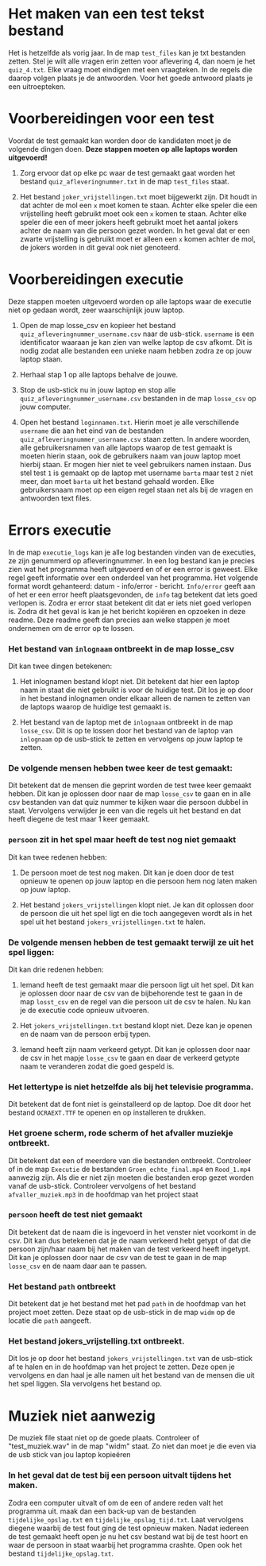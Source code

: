 # Het maken van een test tekst bestand
Het is hetzelfde als vorig jaar. In de map ``test_files`` kan je txt bestanden zetten.
Stel je wilt alle vragen erin zetten voor aflevering 4, dan noem je het ``quiz_4.txt``. Elke vraag moet eindigen met een
vraagteken. In de regels die daarop volgen plaats je de antwoorden. Voor het goede antwoord plaats je een uitroepteken. 
# Voorbereidingen voor een test
Voordat de test gemaakt kan worden door de kandidaten moet je de volgende dingen doen. **Deze stappen moeten op alle laptops worden 
uitgevoerd!**

1. Zorg ervoor dat op elke pc waar de test gemaakt gaat worden het bestand ```quiz_afleveringnummer.txt```
in de map ``test_files`` staat.
   
2. Het bestand ``joker_vrijstellingen.txt`` moet bijgewerkt zijn. Dit houdt in dat achter de mol een ``x``
moet komen te staan. Achter elke speler die een vrijstelling heeft gebruikt moet ook een ``x`` komen te staan. 
   Achter elke speler die een of meer jokers heeft gebruikt moet het aantal jokers achter de naam 
   van die persoon gezet worden. In het geval dat er een zwarte vrijstelling is gebruikt moet er alleen een 
   ``x`` komen achter de mol, de jokers worden in dit geval ook niet genoteerd.
   

# Voorbereidingen executie
Deze stappen moeten uitgevoerd worden op alle laptops waar de executie niet op gedaan wordt,
zeer waarschijnlijk jouw laptop.

1. Open de map losse_csv en kopieer het bestand ``quiz_afleveringnummer_username.csv`` naar de usb-stick. ``username``
   is een identificator waaraan je kan zien van welke laptop de csv afkomt. Dit is nodig zodat alle bestanden een unieke 
   naam hebben zodra ze op jouw laptop staan. 
2. Herhaal stap 1 op alle laptops behalve de jouwe.
3. Stop de usb-stick nu in jouw laptop en stop alle ``quiz_afleveringnummer_username.csv`` bestanden in de map
```losse_csv``` op jouw computer.
   
4. Open het bestand ``loginnamen.txt``. Hierin moet je alle verschillende ``username`` die aan het
eind van de bestanden ``quiz_afleveringnummer_username.csv`` staan zetten. In andere woorden, alle gebruikersnamen
   van alle laptops waarop de test gemaakt is moeten hierin staan, ook de gebruikers naam van jouw laptop moet hierbij staan.
   Er mogen hier niet te veel gebruikers namen instaan. Dus stel test ``1`` is gemaakt op de laptop met username ``barta``
   maar test ``2`` niet meer, dan moet ``barta`` uit het bestand gehaald worden. Elke gebruikersnaam moet op een eigen regel staan
   net als bij de vragen en antwoorden text files.
   
   


# Errors executie
In de map ``executie_logs`` kan je alle log bestanden vinden van de executies, ze zijn genummerd op afleveringnummer.
In een log bestand kan je precies zien wat het programma heeft uitgevoerd en of er een error is geweest.
Elke regel geeft informatie over een onderdeel van het programma. Het volgende format wordt gehanteerd: datum - info/error - bericht.
``Info/error`` geeft aan of het er een error heeft plaatsgevonden, de ``info`` tag betekent dat ìets goed verlopen is. Zodra er
error staat betekent dit dat er iets niet goed verlopen is. Zodra dit het geval is kan je het bericht kopiëren en opzoeken
in deze readme. Deze readme geeft dan precies aan welke stappen je moet ondernemen om de error op te lossen.

### Het bestand van ``inlognaam`` ontbreekt in de map losse_csv
Dit kan twee dingen betekenen:
1. Het inlognamen bestand klopt niet. Dit betekent dat hier een laptop naam in staat die niet gebruikt is voor de huidige
test. Dit los je op door in het bestand inlognamen onder elkaar alleen de namen te zetten van de laptops waarop
   de huidige test gemaakt is.
   
2. Het bestand van de laptop met de ``inlognaam`` ontbreekt in de map ``losse_csv``. Dit is op te lossen door het bestand
van de laptop van ``inlognaam`` op de usb-stick te zetten en vervolgens op jouw laptop te zetten.
   
### De volgende mensen hebben twee keer de test gemaakt:
Dit betekent dat de mensen die geprint worden de test twee keer gemaakt hebben. Dit kan je oplossen
door naar de map ``losse_csv`` te gaan en in alle csv bestanden van dat quiz nummer te kijken waar die persoon dubbel in staat.
Vervolgens verwijder je een van die regels uit het bestand en dat heeft diegene de test maar 1 keer gemaakt.

### ``persoon`` zit in het spel maar heeft de test nog niet gemaakt
Dit kan twee redenen hebben:
1. De persoon moet de test nog maken. Dit kan je doen door de test opnieuw te openen op jouw laptop en die persoon hem
nog laten maken op jouw laptop.
   
2. Het bestand ``jokers_vrijstellingen`` klopt niet. Je kan dit oplossen door de persoon die uit het spel ligt en die toch aangegeven
wordt als in het spel uit het bestand ``jokers_vrijstellingen.txt`` te halen.
   
### De volgende mensen hebben de test gemaakt terwijl ze uit het spel liggen:
Dit kan drie redenen hebben:
1. Iemand heeft de test gemaakt maar die persoon ligt uit het spel. Dit kan je oplossen door naar de csv van de bijbehorende test te gaan in de map
``losst_csv`` en de regel van die persoon uit de csv te halen. Nu kan je de executie code opnieuw uitvoeren.
   
2. Het ``jokers_vrijstellingen.txt`` bestand klopt niet. Deze kan je openen en de naam van de persoon erbij typen.

3. Iemand heeft zijn naam verkeerd getypt. Dit kan je oplossen door naar de csv in het mapje ``losse_csv`` te gaan en daar de
verkeerd getypte naam te veranderen zodat die goed gespeld is. 
   




### Het lettertype is niet hetzelfde als bij het televisie programma.
Dit betekent dat de font niet is geinstalleerd op de laptop. Doe dit door het bestand ``OCRAEXT.TTF`` te openen
en op installeren te drukken. 

### Het groene scherm, rode scherm of het afvaller muziekje ontbreekt.
Dit betekent dat een of meerdere van die bestanden ontbreekt. Controleer of in de map ``Executie`` de bestanden
``Groen_echte_final.mp4`` en ``Rood_1.mp4`` aanwezig zijn. Als die er niet zijn moeten die bestanden erop gezet
worden vanaf de usb-stick. Controleer vervolgens of het bestand ``afvaller_muziek.mp3`` in de hoofdmap van het project staat

### ``persoon`` heeft de test niet gemaakt

Dit betekent dat de naam die is ingevoerd in het venster niet voorkomt in de csv.
Dit kan dus betekenen dat je de naam verkeerd hebt getypt of dat die persoon zijn/haar naam bij het maken van de test verkeerd heeft ingetypt.
Dit kan je oplossen door naar de csv van de test te gaan in de map ``losse_csv`` en de naam daar aan te passen.

### Het bestand ``path`` ontbreekt
Dit betekent dat je het bestand met het pad ``path`` in de hoofdmap van het project moet zetten.
Deze staat op de usb-stick in de map ``widm`` op de locatie die ``path`` aangeeft.

### Het bestand jokers_vrijstelling.txt ontbreekt.
Dit los je op door het bestand ``jokers_vrijstellingen.txt`` van de usb-stick af te halen en in de hoofdmap
van het project te zetten. Deze open je vervolgens en dan haal je alle namen uit het bestand van de mensen die
uit het spel liggen. Sla vervolgens het bestand op.  

# Muziek niet aanwezig
De muziek file staat niet op de goede plaats. Controleer of "test_muziek.wav" in de map "widm" staat. 
Zo niet dan moet je die even via de usb stick van jou laptop kopieëren

### In het geval dat de test bij een persoon uitvalt tijdens het maken.
Zodra een computer uitvalt of om de een of andere reden valt het programma uit. maak dan een back-up van de bestanden
``tijdelijke_opslag.txt`` en ``tijdelijke_opslag_tijd.txt``. Laat vervolgens diegene waarbij de test fout ging de test
opnieuw maken. Nadat iedereen de test gemaakt heeft open je nu het csv bestand wat bij de test hoort en waar de persoon in 
staat waarbij het programma crashte. Open ook het bestand ``tijdelijke_opslag.txt``. 




